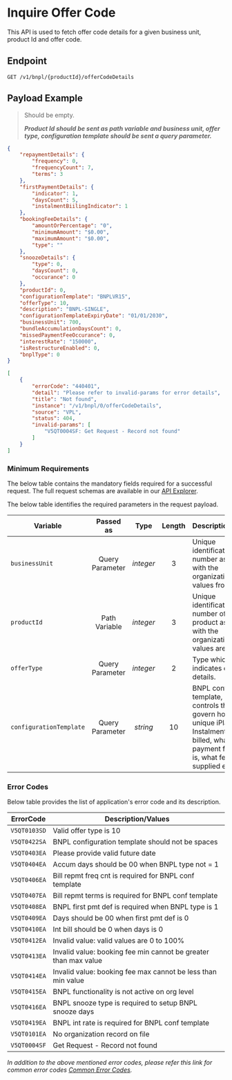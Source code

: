# Inquire Offer Code

This API is used to fetch offer code details for a given business unit, product Id and offer code.

## Endpoint

`GET /v1/bnpl/{productId}/offerCodeDetails`

## Payload Example

<!--
type: tab
titles: Request, Response, Error
-->

>Should be empty.
>
>***Product Id should be sent as path variable and business unit, offer type, configuration template should be sent a query parameter.***

<!--
type: tab
-->

```json
{
    "repaymentDetails": {
        "frequency": 0,
        "frequencyCount": 7,
        "terms": 3
    },
    "firstPaymentDetails": {
        "indicator": 1,
        "daysCount": 5,
        "instalmentBiilingIndicator": 1
    },
    "bookingFeeDetails": {
        "amountOrPercentage": "0",
        "minimumAmount": "$0.00",
        "maximumAmount": "$0.00",
        "type": ""
    },
    "snoozeDetails": {
        "type": 0,
        "daysCount": 0,
        "occurance": 0
    },
    "productId": 0,
    "configurationTemplate": "BNPLVR15",
    "offerType": 10,
    "description": "BNPL-SINGLE",
    "configurationTemplateExpiryDate": "01/01/2030",
    "businessUnit": 700,
    "bundleAccumulationDaysCount": 0,
    "missedPaymentFeeOccurance": 0,
    "interestRate": "150000",
    "isRestructureEnabled": 0,
    "bnplType": 0
}
```

<!--
type: tab
-->

```json
[
    {
        "errorCode": "440401",
        "detail": "Please refer to invalid-params for error details",
        "title": "Not found",
        "instance": "/v1/bnpl/0/offerCodeDetails",
        "source": "VPL",
        "status": 404,
        "invalid-params": [
            "V5QT0004SF: Get Request - Record not found"
        ]
    }
]
```

<!-- type: tab-end -->

### Minimum Requirements

The below table contains the mandatory fields required for a successful request. The full request schemas are available in our [API Explorer](../api/?type=get&path=/v1/bnpl/{productId}/offerCodeDetails).

The below table identifies the required parameters in the request payload.

| Variable | Passed as | Type | Length | Description/Values |
| -------- | :-------: | :--: | :------------: | ------------------ |
| `businessUnit` | Query Parameter | *integer* | 3 | Unique identification number associated with the organization. Valid values from 1-998. |
| `productId` | Path Variable | *integer* | 3 | Unique identification number of the product associated with the organization. Valid values are 1-998. |
| `offerType` | Query Parameter | *integer* | 2 | Type which indicates offer details. |
| `configurationTemplate` | Query Parameter | *string* | 10 | BNPL configuration template, set of controls that govern how each unique iPlan (BNPL Instalment Plan) is billed, what the payment frequency is, what fees are supplied etc. |

### Error Codes

Below table provides the list of application's error code and its description.

| ErrorCode |  Description/Values |
| --------  | ------------------ |
| `V5QT0103SD` | Valid offer type is 10 |
| `V5QT0422SA` | BNPL configuration template should not be spaces |
| `V5QT0403EA` | Please provide valid future date |
| `V5QT0404EA` | Accum days should be 00 when BNPL type not = 1 |
| `V5QT0406EA` | Bill repmt freq cnt is required for BNPL conf template |
| `V5QT0407EA` | Bill repmt terms is required for BNPL conf template |
| `V5QT0408EA` | BNPL first pmt def is required when BNPL type is 1 |
| `V5QT0409EA` | Days should be 00 when first pmt def is 0 |
| `V5QT0410EA` | Int bill should be 0 when days is 0 |
| `V5QT0412EA` | Invalid value: valid values are 0 to 100% |
| `V5QT0413EA` | Invalid value: booking fee min cannot be greater than max value
| `V5QT0414EA` | Invalid value: booking fee max cannot be less than min value |
| `V5QT0415EA` | BNPL functionality is not active on org level |
| `V5QT0416EA` | BNPL snooze type is required to setup BNPL snooze days |
| `V5QT0419EA` | BNPL int rate is required for BNPL conf template |
| `V5QT0101EA` | No organization record on file |
| `V5QT0004SF` | Get Request - Record not found |

*In addition to the above mentioned error codes, please refer this link for common error codes [Common Error Codes](?path=docs/Common_Error_Code.md).*
